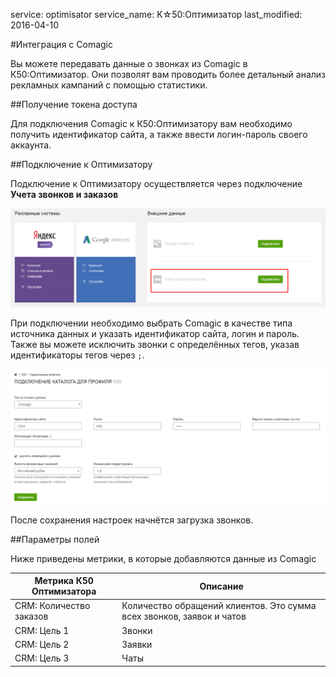 service: optimisator
service_name: K☆50:Оптимизатор
last_modified: 2016-04-10

#Интеграция с Comagic

Вы можете передавать данные о звонках из Comagic в К50:Оптимизатор. Они позволят вам проводить более детальный анализ рекламных кампаний с помощью статистики.

##Получение токена доступа

Для подключения Comagic к К50:Оптимизатору вам необходимо получить идентификатор сайта, а также ввести логин-пароль своего аккаунта. 

##Подключение к Оптимизатору

Подключение к Оптимизатору осуществляется через подключение **Учета звонков и заказов**

![Учет звонков и заказов](k50_11.png)

При подключении необходимо выбрать Comagic в качестве типа источника данных и указать идентификатор сайта, логин и пароль. Также вы можете исключить звонки с определённых тегов, указав идентификаторы тегов через `;`.

![Подключение comagic](comagic_2.png)

После сохранения настроек начнётся загрузка звонков.

##Параметры полей

Ниже приведены метрики, в которые добавляются данные из Comagic

|Метрика К50 Оптимизатора|Описание|
|------------------------|-------------------|
|CRM: Количество заказов|Количество обращений клиентов. Это сумма всех звонков, заявок и чатов|
|CRM: Цель 1|Звонки|
|CRM: Цель 2|Заявки|
|CRM: Цель 3|Чаты|